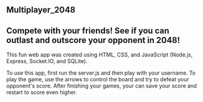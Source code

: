 ## Multiplayer_2048
## Compete with your friends! See if you can outlast and outscore your opponent in 2048!

This fun web app was created using HTML, CSS, and JavaScript (Node.js, Express, Socket.IO, and SQLite).

To use this app, first run the server.js and then play with your username. To play the game, use the arrows to control the board and try to defeat your opponent's score. After finishing your games, your can save your score and restart to score even higher.
